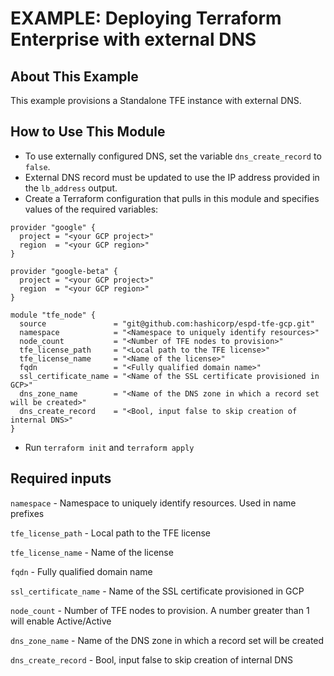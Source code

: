 # EXAMPLE: Deploying Terraform Enterprise with external DNS

## About This Example

This example provisions a Standalone TFE instance with external DNS.

## How to Use This Module

- To use externally configured DNS, set the variable `dns_create_record` to `false`.
- External DNS record must be updated to use the IP address provided in the `lb_address` output.
- Create a Terraform configuration that pulls in this module and specifies values of the required variables:

```hcl
provider "google" {
  project = "<your GCP project>"
  region  = "<your GCP region>"
}

provider "google-beta" {
  project = "<your GCP project>"
  region  = "<your GCP region>"
}

module "tfe_node" {
  source               = "git@github.com:hashicorp/espd-tfe-gcp.git"
  namespace            = "<Namespace to uniquely identify resources>"
  node_count           = "<Number of TFE nodes to provision>"
  tfe_license_path     = "<Local path to the TFE license>"
  tfe_license_name     = "<Name of the license>"
  fqdn                 = "<Fully qualified domain name>"
  ssl_certificate_name = "<Name of the SSL certificate provisioned in GCP>"
  dns_zone_name        = "<Name of the DNS zone in which a record set will be created>"
  dns_create_record    = "<Bool, input false to skip creation of internal DNS>"
}
```

- Run `terraform init` and `terraform apply`

## Required inputs

`namespace` - Namespace to uniquely identify resources. Used in name prefixes

`tfe_license_path` - Local path to the TFE license

`tfe_license_name` - Name of the license

`fqdn` - Fully qualified domain name

`ssl_certificate_name` - Name of the SSL certificate provisioned in GCP

`node_count` - Number of TFE nodes to provision. A number greater than 1 will enable Active/Active

`dns_zone_name` - Name of the DNS zone in which a record set will be created

`dns_create_record` - Bool, input false to skip creation of internal DNS
